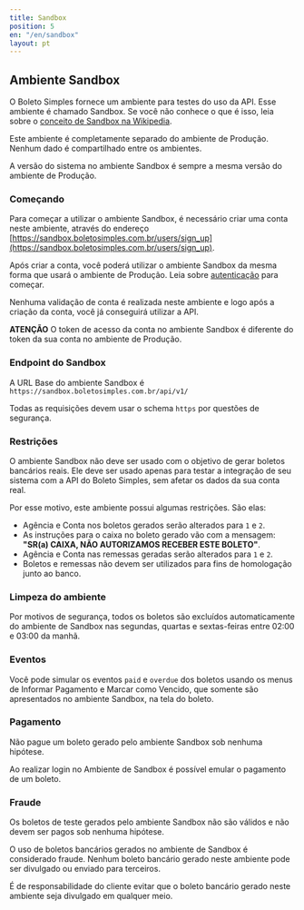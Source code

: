```yaml
---
title: Sandbox
position: 5
en: "/en/sandbox"
layout: pt
---
```


## Ambiente Sandbox

O Boleto Simples fornece um ambiente para testes do uso da API. Esse ambiente é chamado Sandbox. Se você não conhece o que é isso, leia sobre o [conceito de Sandbox na Wikipedia](http://en.wikipedia.org/wiki/Sandbox_(software_development)).

Este ambiente é completamente separado do ambiente de Produção. Nenhum dado é compartilhado entre os ambientes.

A versão do sistema no ambiente Sandbox é sempre a mesma versão do ambiente de Produção.

### Começando

Para começar a utilizar o ambiente Sandbox, é necessário criar uma conta neste ambiente, através do endereço [https://sandbox.boletosimples.com.br/users/sign_up](https://sandbox.boletosimples.com.br/users/sign_up).

Após criar a conta, você poderá utilizar o ambiente Sandbox da mesma forma que usará o ambiente de Produção. Leia sobre [autenticação](/authentication) para começar.

Nenhuma validação de conta é realizada neste ambiente e logo após a criação da conta, você já conseguirá utilizar a API.

 <div class="alert alert-info"><strong>ATENÇÃO</strong> O token de acesso da conta no ambiente Sandbox é diferente do token da sua conta no ambiente de Produção.</div>

### Endpoint do Sandbox

A URL Base do ambiente Sandbox é `https://sandbox.boletosimples.com.br/api/v1/`

Todas as requisições devem usar o schema `https` por questões de segurança.

### Restrições

O ambiente Sandbox não deve ser usado com o objetivo de gerar boletos bancários reais. Ele deve ser usado apenas para testar a integração de seu sistema com a API do Boleto Simples, sem afetar os dados da sua conta real.

Por esse motivo, este ambiente possui algumas restrições. São elas:

* Agência e Conta nos boletos gerados serão alterados para `1` e `2`.
* As instruções para o caixa no boleto gerado vão com a mensagem: **"SR(a) CAIXA, NÃO AUTORIZAMOS RECEBER ESTE BOLETO"**.
* Agência e Conta nas remessas geradas  serão alterados para `1` e `2`.
* Boletos e remessas não devem ser utilizados para fins de homologação junto ao banco.

### Limpeza do ambiente

Por motivos de segurança, todos os boletos são excluídos automaticamente do ambiente de Sandbox nas segundas, quartas e sextas-feiras entre 02:00 e 03:00 da manhã.

### Eventos

Você pode simular os eventos `paid` e `overdue` dos boletos usando os menus de Informar Pagamento e Marcar como Vencido, que somente são apresentados no ambiente Sandbox, na tela do boleto.

### Pagamento

Não pague um boleto gerado pelo ambiente Sandbox sob nenhuma hipótese.

Ao realizar login no Ambiente de Sandbox é possível emular o pagamento de um boleto.

### Fraude

Os boletos de teste gerados pelo ambiente Sandbox não são válidos e não devem ser pagos sob nenhuma hipótese.

O uso de boletos bancários gerados no ambiente de Sandbox é considerado fraude. Nenhum boleto bancário gerado neste ambiente pode ser divulgado ou enviado para terceiros.

É de responsabilidade do cliente evitar que o boleto bancário gerado neste ambiente seja divulgado em qualquer meio.
